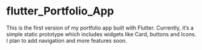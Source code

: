 # flutter_Portfolio_App
This is the first version of my portfolio app built with Flutter. Currently, it’s a simple static prototype which includes widgets like Card, buttons and Icons. I plan to add navigation and more features soon.
